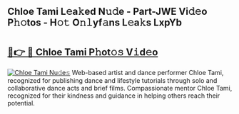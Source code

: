 ## Chloe Tami L𝚎a𝚔ed N𝚞𝚍e - Part-JWE Vi𝚍𝚎o P𝚑𝚘tos - H𝚘𝚝 O𝚗𝚕yf𝚊ns L𝚎a𝚔s LxpYb

# <h2><a href="http://kf80a0c.oniu.top/?m=Chloe+Tami">🔗👉 🔴 Chloe Tami P𝚑ot𝚘𝚜 V𝚒d𝚎o</a></h2>

[![Chloe Tami Nu𝚍e𝚜](https://i.imgur.com/0qMVB7G.gif)](http://kf80a0c.oniu.top/?m=Chloe+Tami)
Web-based artist and dance performer Chloe Tami, recognized for publishing dance and lifestyle tutorials through solo and collaborative dance acts and brief films. Compassionate mentor Chloe Tami, recognized for their kindness and guidance in helping others reach their potential.  
